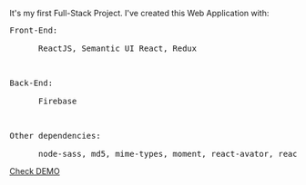 It's my first Full-Stack Project. I've created this Web Application with:<br />
<pre>Front-End:<br />
      ReactJS, Semantic UI React, Redux</pre> <br/>
<pre>Back-End:<br />
      Firebase</pre><br />
<pre>Other dependencies:<br />
      node-sass, md5, mime-types, moment, react-avator, react-awesome-modal, react-color, react-router-dom, react-transition-group, uuid</pre>

<a href="https://love-chat-72fed.firebaseapp.com/" target="_blank">Check DEMO</a>
